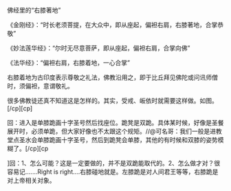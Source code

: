 佛经里的“右膝著地”

《金刚经》：“时长老须菩提，在大众中，即从座起，偏袒右肩，右膝著地，合掌恭敬”

《妙法莲华经》：“尔时无尽意菩萨，即从座起，偏袒右肩，合掌向佛”

《法华经》：“偏袒右肩，右膝着地，一心合掌”

右膝着地为古印度表示尊敬之礼法，佛教沿用之，即于比丘拜见佛陀或问讯师僧时，须偏袒，意谓敬礼。

很多佛教徒还真不知道这是怎样的。其实，受戒、皈依时就需要这样做。如图。[/cp][cp]


回：进入是单膝跪画十字圣号然后找座位。跪凳是双跪。具体某时候，好像是圣餐展开时，必须单跪，但大家好像也不太跟这个规矩。//@可名哥：我们一般是进教堂点圣水会单膝跪画十字圣号，然后到跪凳会单膝，其他的有时候和双膝的姿势模糊了。[/cp][cp



]回：1、怎么可能？这是一定要做的，并不是双跪能取代的。2、怎么做才对？很容易记.......Right is right....右膝碰地就是。左膝跪是对人间君王等等，右膝跪是对上帝相关对象。
